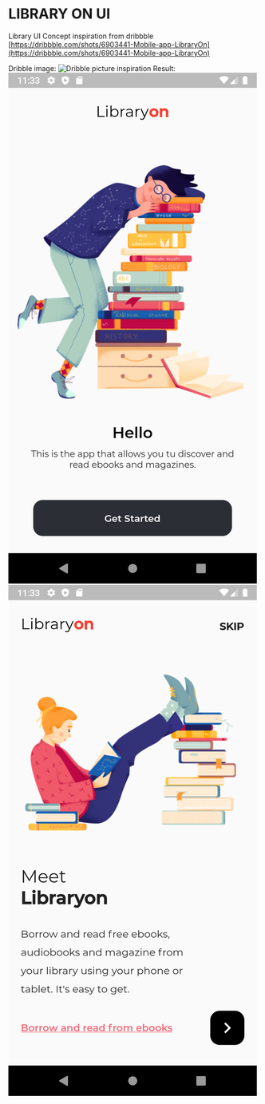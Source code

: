 # LIBRARY ON UI
Library UI Concept inspiration from dribbble
[https://dribbble.com/shots/6903441-Mobile-app-LibraryOn](https://dribbble.com/shots/6903441-Mobile-app-LibraryOn)


Dribble image:
![Dribble picture inspiration](https://static.dribbble.com/users/702789/screenshots/6903441/atach_4x.png)
Result:
![](https://raw.githubusercontent.com/Ysparky/Library-UI/master/screens_result/splash_1_screen.png)
![](https://raw.githubusercontent.com/Ysparky/Library-UI/master/screens_result/splash_2_screen.png)
